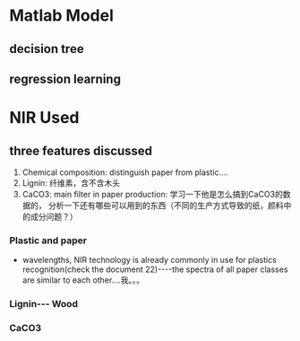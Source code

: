 # Matlab Model
## decision tree 

## regression learning

# NIR Used 
## three features discussed
1. Chemical composition: distinguish paper from plastic....
2. Lignin: 纤维素，含不含木头
3. CaCO3: main filter in paper production: 学习一下他是怎么搞到CaCO3的数据的， 分析一下还有哪些可以用到的东西（不同的生产方式导致的纸，颜料中的成分问题？）
### Plastic and paper
+ wavelengths, NIR technology is already commonly in use for plastics recognition(check the document 22)----the spectra of all paper classes are similar to each other....我。。。
### Lignin--- Wood


### CaCO3